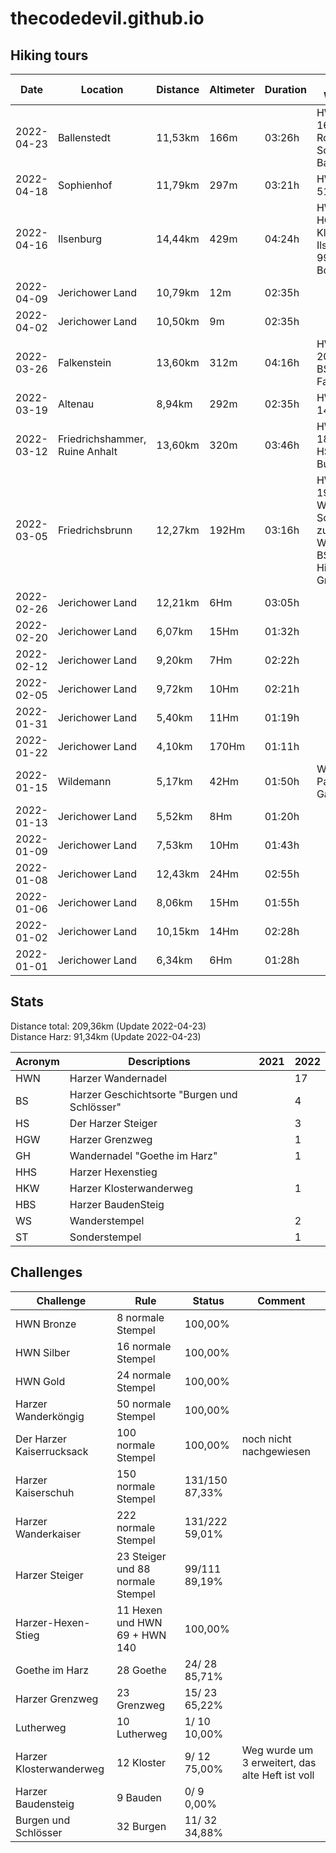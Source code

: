 # thecodedevil.github.io

## Hiking tours
|Date      |Location                      |Distance |Altimeter|Duration|Harzer Wandernadel|
|----------|------------------------------|---------|---------|--------|------------------|
|2022-04-23|Ballenstedt                   |11,53km  |166m     |03:26h  |HWN 61, HWN 161, HS 61, BS Roseburg, BS Schloss Ballenstedt
|2022-04-18|Sophienhof                    |11,79km  |297m     |03:21h  |HWN 48, HWN 51, HWN 97
|2022-04-16|Ilsenburg                     |14,44km  |429m     |04:24h  |HWN 4, HWN 5, HGW 4, HKW Kloster Ilsenburg, ST 9941 Borkenkäferpfad
|2022-04-09|Jerichower Land               |10,79km  |12m      |02:35h  |
|2022-04-02|Jerichower Land               |10,50km  |9m       |02:35h  |
|2022-03-26|Falkenstein                   |13,60km  |312m     |04:16h  |HWN 200, HWN 203, HWN 204, BS Burg Falkenstein
|2022-03-19|Altenau                       |8,94km   |292m     |02:35h  |HWN 132, HWN 149, GH 132
|2022-03-12|Friedrichshammer, Ruine Anhalt|13,60km  |320m     |03:46h  |HWN 179, HWN 182, HWN 197, HS 179, BS Burgruine Anhalt
|2022-03-05|Friedrichsbrunn               |12,27km  |192Hm    |03:16h  |HWN 190, HWN 191, HS 191, WS 2021-06 Schutzhütte zum Wanderschuh, BS Erichsburg, Historischer Grenzweg R4
|2022-02-26|Jerichower Land               |12,21km  |6Hm      |03:05h  |
|2022-02-20|Jerichower Land               |6,07km   |15Hm     |01:32h  |
|2022-02-12|Jerichower Land               |9,20km   |7Hm      |02:22h  |
|2022-02-05|Jerichower Land               |9,72km   |10Hm     |02:21h  |
|2022-01-31|Jerichower Land               |5,40km   |11Hm     |01:19h  |
|2022-01-22|Jerichower Land               |4,10km   |170Hm    |01:11h  |
|2022-01-15|Wildemann                     |5,17km   |42Hm     |01:50h  |WS 2021-05 Pavillion Gallenberg
|2022-01-13|Jerichower Land               |5,52km   |8Hm      |01:20h  |
|2022-01-09|Jerichower Land               |7,53km   |10Hm     |01:43h  |
|2022-01-08|Jerichower Land               |12,43km  |24Hm     |02:55h  |
|2022-01-06|Jerichower Land               |8,06km   |15Hm     |01:55h  |
|2022-01-02|Jerichower Land               |10,15km  |14Hm     |02:28h  |
|2022-01-01|Jerichower Land               |6,34km   |6Hm      |01:28h  |

## Stats
Distance total: 209,36km (Update 2022-04-23)  
Distance Harz:   91,34km (Update 2022-04-23)  

|Acronym|Descriptions|2021|2022
|----|------------|----|----
|HWN |Harzer Wandernadel||17
|BS|Harzer Geschichtsorte "Burgen und Schlösser"||4
|HS|Der Harzer Steiger||3
|HGW|Harzer Grenzweg||1
|GH|Wandernadel "Goethe im Harz"||1
|HHS|Harzer Hexenstieg|
|HKW|Harzer Klosterwanderweg||1
|HBS|Harzer BaudenSteig|
|WS|Wanderstempel||2
|ST|Sonderstempel||1

## Challenges
|Challenge                |Rule                              |Status  |Comment
|-------------------------|----------------------------------|--------|-------
|HWN Bronze               |  8 normale Stempel               |100,00%|
|HWN Silber               | 16 normale Stempel               |100,00%|
|HWN Gold                 | 24 normale Stempel               |100,00%|
|Harzer Wanderköngig      | 50 normale Stempel               |100,00%|
|Der Harzer Kaiserrucksack|100 normale Stempel               |100,00%| noch nicht nachgewiesen
|Harzer Kaiserschuh       |150 normale Stempel               |131/150 87,33%|
|Harzer Wanderkaiser      |222 normale Stempel               |131/222 59,01%|
|Harzer Steiger           | 23 Steiger und 88 normale Stempel| 99/111 89,19%|
|Harzer-Hexen-Stieg       | 11 Hexen und HWN 69 + HWN 140    |100,00%|
|Goethe im Harz           | 28 Goethe                        | 24/ 28 85,71%|
|Harzer Grenzweg          | 23 Grenzweg                      | 15/ 23 65,22%|
|Lutherweg                | 10 Lutherweg                     |  1/ 10 10,00%|
|Harzer Klosterwanderweg  | 12 Kloster                       |  9/ 12 75,00%|Weg wurde um 3 erweitert, das alte Heft ist voll
|Harzer Baudensteig       |  9 Bauden                        |  0/  9  0,00%|
|Burgen und Schlösser     | 32 Burgen                        | 11/ 32 34,88%|












